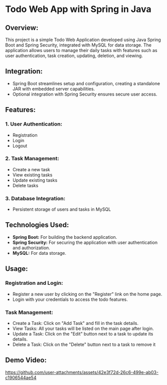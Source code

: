 # Todo Web App with Spring in Java

## Overview:
This project is a simple Todo Web Application developed using Java Spring Boot and Spring Security, integrated with MySQL for data storage. The application allows users to manage their daily tasks with features such as user authentication, task creation, updating, deletion, and viewing.

## Integration:

- Spring Boot streamlines setup and configuration, creating a standalone JAR with embedded server capabilities.
- Optional integration with Spring Security ensures secure user access.

## Features:
### 1. **User Authentication:**
- Registration
- Login
- Logout
### 2. **Task Management:**
- Create a new task
- View existing tasks
- Update existing tasks
- Delete tasks
### 3. **Database Integration:**
- Persistent storage of users and tasks in MySQL
## Technologies Used:
- **Spring Boot:** For building the backend application.
- **Spring Security:** For securing the application with user authentication and authorization.
- **MySQL:** For data storage.
## Usage:
### Registration and Login:
- Register a new user by clicking on the "Register" link on the home page.
- Login with your credentials to access the todo features.
### Task Management:
- Create a Task: Click on "Add Task" and fill in the task details.
- View Tasks: All your tasks will be listed on the main page after login.
- Update a Task: Click on the "Edit" button next to a task to update its details.
- Delete a Task: Click on the "Delete" button next to a task to remove it


## Demo Video:


https://github.com/user-attachments/assets/42e3f72d-26c6-499e-ab03-c1906544ae54


